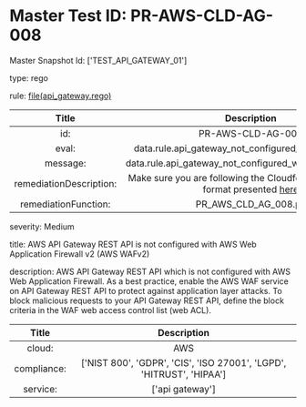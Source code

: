 



# Master Test ID: PR-AWS-CLD-AG-008


Master Snapshot Id: ['TEST_API_GATEWAY_01']

type: rego

rule: [file(api_gateway.rego)]  
  
  
  
  

|Title|Description|
| :---: | :---: |
|id: |PR-AWS-CLD-AG-008|
|eval: |data.rule.api_gateway_not_configured_with_firewall_v2|
|message: |data.rule.api_gateway_not_configured_with_firewall_v2_err|
|remediationDescription: |Make sure you are following the Cloudformation template format presented <a href='https://boto3.amazonaws.com/v1/documentation/api/latest/reference/services/apigateway.html#APIGateway.Client.get_stage' target='_blank'>here</a>|
|remediationFunction: |PR_AWS_CLD_AG_008.py|


severity: Medium

title: AWS API Gateway REST API is not configured with AWS Web Application Firewall v2 (AWS WAFv2)

description: AWS API Gateway REST API which is not configured with AWS Web Application Firewall. As a best practice, enable the AWS WAF service on API Gateway REST API to protect against application layer attacks. To block malicious requests to your API Gateway REST API, define the block criteria in the WAF web access control list (web ACL).  
  
  

|Title|Description|
| :---: | :---: |
|cloud: |AWS|
|compliance: |['NIST 800', 'GDPR', 'CIS', 'ISO 27001', 'LGPD', 'HITRUST', 'HIPAA']|
|service: |['api gateway']|



[file(api_gateway.rego)]: https://github.com/prancer-io/prancer-compliance-test/tree/master/aws/cloud/api_gateway.rego
